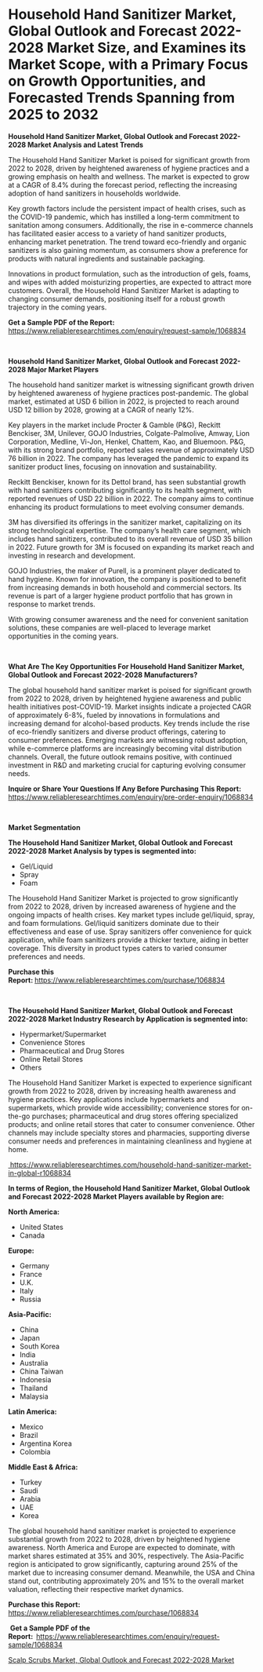 <p><h1>Household Hand Sanitizer Market, Global Outlook and Forecast 2022-2028 Market Size, and Examines its Market Scope, with a Primary Focus on Growth Opportunities, and Forecasted Trends Spanning from 2025 to 2032</h1></p><p><strong>Household Hand Sanitizer Market, Global Outlook and Forecast 2022-2028 Market Analysis and Latest Trends</strong></p>
<p><p>The Household Hand Sanitizer Market is poised for significant growth from 2022 to 2028, driven by heightened awareness of hygiene practices and a growing emphasis on health and wellness. The market is expected to grow at a CAGR of 8.4% during the forecast period, reflecting the increasing adoption of hand sanitizers in households worldwide.</p><p>Key growth factors include the persistent impact of health crises, such as the COVID-19 pandemic, which has instilled a long-term commitment to sanitation among consumers. Additionally, the rise in e-commerce channels has facilitated easier access to a variety of hand sanitizer products, enhancing market penetration. The trend toward eco-friendly and organic sanitizers is also gaining momentum, as consumers show a preference for products with natural ingredients and sustainable packaging.</p><p>Innovations in product formulation, such as the introduction of gels, foams, and wipes with added moisturizing properties, are expected to attract more customers. Overall, the Household Hand Sanitizer Market is adapting to changing consumer demands, positioning itself for a robust growth trajectory in the coming years.</p></p>
<p><strong>Get a Sample PDF of the Report:&nbsp;</strong> <a href="https://www.reliableresearchtimes.com/enquiry/request-sample/1068834?utm_campaign=2956&utm_medium=2&utm_source=Github&utm_content=ia&utm_term=21032025&utm_id=household-hand-sanitizer-market-global-outlook-and-forecast-2022-2028">https://www.reliableresearchtimes.com/enquiry/request-sample/1068834</a></p>
<p>&nbsp;</p>
<p><strong>Household Hand Sanitizer Market, Global Outlook and Forecast 2022-2028 Major Market Players</strong></p>
<p><p>The household hand sanitizer market is witnessing significant growth driven by heightened awareness of hygiene practices post-pandemic. The global market, estimated at USD 6 billion in 2022, is projected to reach around USD 12 billion by 2028, growing at a CAGR of nearly 12%.</p><p>Key players in the market include Procter & Gamble (P&G), Reckitt Benckiser, 3M, Unilever, GOJO Industries, Colgate-Palmolive, Amway, Lion Corporation, Medline, Vi-Jon, Henkel, Chattem, Kao, and Bluemoon. P&G, with its strong brand portfolio, reported sales revenue of approximately USD 76 billion in 2022. The company has leveraged the pandemic to expand its sanitizer product lines, focusing on innovation and sustainability.</p><p>Reckitt Benckiser, known for its Dettol brand, has seen substantial growth with hand sanitizers contributing significantly to its health segment, with reported revenues of USD 22 billion in 2022. The company aims to continue enhancing its product formulations to meet evolving consumer demands.</p><p>3M has diversified its offerings in the sanitizer market, capitalizing on its strong technological expertise. The company’s health care segment, which includes hand sanitizers, contributed to its overall revenue of USD 35 billion in 2022. Future growth for 3M is focused on expanding its market reach and investing in research and development.</p><p>GOJO Industries, the maker of Purell, is a prominent player dedicated to hand hygiene. Known for innovation, the company is positioned to benefit from increasing demands in both household and commercial sectors. Its revenue is part of a larger hygiene product portfolio that has grown in response to market trends.</p><p>With growing consumer awareness and the need for convenient sanitation solutions, these companies are well-placed to leverage market opportunities in the coming years.</p></p>
<p>&nbsp;</p>
<p><strong>What Are The Key Opportunities For Household Hand Sanitizer Market, Global Outlook and Forecast 2022-2028 Manufacturers?</strong></p>
<p><p>The global household hand sanitizer market is poised for significant growth from 2022 to 2028, driven by heightened hygiene awareness and public health initiatives post-COVID-19. Market insights indicate a projected CAGR of approximately 6-8%, fueled by innovations in formulations and increasing demand for alcohol-based products. Key trends include the rise of eco-friendly sanitizers and diverse product offerings, catering to consumer preferences. Emerging markets are witnessing robust adoption, while e-commerce platforms are increasingly becoming vital distribution channels. Overall, the future outlook remains positive, with continued investment in R&D and marketing crucial for capturing evolving consumer needs.</p></p>
<p><strong>Inquire or Share Your Questions If Any Before Purchasing This Report:</strong> <a href="https://www.reliableresearchtimes.com/enquiry/pre-order-enquiry/1068834?utm_campaign=2956&utm_medium=2&utm_source=Github&utm_content=ia&utm_term=21032025&utm_id=household-hand-sanitizer-market-global-outlook-and-forecast-2022-2028">https://www.reliableresearchtimes.com/enquiry/pre-order-enquiry/1068834</a></p>
<p>&nbsp;</p>
<p><strong>Market Segmentation</strong></p>
<p><strong>The Household Hand Sanitizer Market, Global Outlook and Forecast 2022-2028 Market Analysis by types is segmented into:</strong></p>
<p><ul><li>Gel/Liquid</li><li>Spray</li><li>Foam</li></ul></p>
<p><p>The Household Hand Sanitizer Market is projected to grow significantly from 2022 to 2028, driven by increased awareness of hygiene and the ongoing impacts of health crises. Key market types include gel/liquid, spray, and foam formulations. Gel/liquid sanitizers dominate due to their effectiveness and ease of use. Spray sanitizers offer convenience for quick application, while foam sanitizers provide a thicker texture, aiding in better coverage. This diversity in product types caters to varied consumer preferences and needs.</p></p>
<p><strong>Purchase this Report:&nbsp;</strong><a href="https://www.reliableresearchtimes.com/purchase/1068834?utm_campaign=2956&utm_medium=2&utm_source=Github&utm_content=ia&utm_term=21032025&utm_id=household-hand-sanitizer-market-global-outlook-and-forecast-2022-2028">https://www.reliableresearchtimes.com/purchase/1068834</a></p>
<p>&nbsp;</p>
<p><strong>The Household Hand Sanitizer Market, Global Outlook and Forecast 2022-2028 Market Industry Research by Application is segmented into:</strong></p>
<p><ul><li>Hypermarket/Supermarket</li><li>Convenience Stores</li><li>Pharmaceutical and Drug Stores</li><li>Online Retail Stores</li><li>Others</li></ul></p>
<p><p>The Household Hand Sanitizer Market is expected to experience significant growth from 2022 to 2028, driven by increasing health awareness and hygiene practices. Key applications include hypermarkets and supermarkets, which provide wide accessibility; convenience stores for on-the-go purchases; pharmaceutical and drug stores offering specialized products; and online retail stores that cater to consumer convenience. Other channels may include specialty stores and pharmacies, supporting diverse consumer needs and preferences in maintaining cleanliness and hygiene at home.</p></p>
<p><a href="https://www.reliableresearchtimes.com/household-hand-sanitizer-market-in-global-r1068834?utm_campaign=2956&utm_medium=2&utm_source=Github&utm_content=ia&utm_term=21032025&utm_id=household-hand-sanitizer-market-global-outlook-and-forecast-2022-2028">&nbsp;https://www.reliableresearchtimes.com/household-hand-sanitizer-market-in-global-r1068834</a></p>
<p><strong>In terms of Region, the Household Hand Sanitizer Market, Global Outlook and Forecast 2022-2028 Market Players available by Region are:</strong></p>
<p>
    <p> <strong> North America: </strong>
        <ul>
            <li>United States</li>
            <li>Canada</li>
        </ul>
        </p> 
    <p> <strong> Europe: </strong>
        <ul>
            <li>Germany</li>
            <li>France</li>
            <li>U.K.</li>
            <li>Italy</li>
            <li>Russia</li>
        </ul>
        </p> 
    <p> <strong> Asia-Pacific: </strong>
        <ul>
            <li>China</li>
            <li>Japan</li>
            <li>South Korea</li>
            <li>India</li>
            <li>Australia</li>
            <li>China Taiwan</li>
            <li>Indonesia</li>
            <li>Thailand</li>
            <li>Malaysia</li>
        </ul>
        </p> 
    <p> <strong> Latin America: </strong>
        <ul>
            <li>Mexico</li>
            <li>Brazil</li>
            <li>Argentina Korea</li>
            <li>Colombia</li>
        </ul>
        </p> 
    <p> <strong> Middle East & Africa: </strong>
        <ul>
            <li>Turkey</li>
            <li>Saudi</li>
            <li>Arabia</li>
            <li>UAE</li>
            <li>Korea</li>
        </ul>
    </p>
    </p>
<p><p>The global household hand sanitizer market is projected to experience substantial growth from 2022 to 2028, driven by heightened hygiene awareness. North America and Europe are expected to dominate, with market shares estimated at 35% and 30%, respectively. The Asia-Pacific region is anticipated to grow significantly, capturing around 25% of the market due to increasing consumer demand. Meanwhile, the USA and China stand out, contributing approximately 20% and 15% to the overall market valuation, reflecting their respective market dynamics.</p></p>
<p><strong>Purchase this Report: </strong><a href="https://www.reliableresearchtimes.com/purchase/1068834?utm_campaign=2956&utm_medium=2&utm_source=Github&utm_content=ia&utm_term=21032025&utm_id=household-hand-sanitizer-market-global-outlook-and-forecast-2022-2028">https://www.reliableresearchtimes.com/purchase/1068834</a></p>
<p>&nbsp;<strong>Get a Sample PDF of the Report:&nbsp;&nbsp;</strong><a href="https://www.reliableresearchtimes.com/enquiry/request-sample/1068834?utm_campaign=2956&utm_medium=2&utm_source=Github&utm_content=ia&utm_term=21032025&utm_id=household-hand-sanitizer-market-global-outlook-and-forecast-2022-2028">https://www.reliableresearchtimes.com/enquiry/request-sample/1068834</a></p>
<p><strong></strong></p>
<p><p><a href="https://github.com/GenaGaines34/Market-Research-Report-List-2/blob/main/scalp-scrubs-market-global-outlook-and-forecast-2022-2028-market.md?utm_campaign=2956&utm_medium=2&utm_source=Github&utm_content=ia&utm_term=21032025&utm_id=household-hand-sanitizer-market-global-outlook-and-forecast-2022-2028">Scalp Scrubs Market, Global Outlook and Forecast 2022-2028 Market</a></p></p>